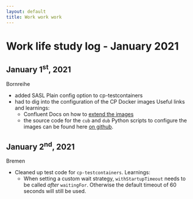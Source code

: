 ```yaml
---
layout: default
title: Work work work
---
```


# Work life study log - January 2021

## January 1<sup>st</sup>, 2021
Bornreihe
- added SASL Plain config option to cp-testcontainers
- had to dig into the configuration of the CP Docker images
  Useful links and learnings:
  - Confluent Docs on how to [extend the images](https://docs.confluent.io/platform/current/installation/docker/development.html)
  - the source code for the `cub` and `dub` Python scripts to configure the images can be found here [on github](https://github.com/confluentinc/confluent-docker-utils/tree/master/confluent/docker_utils).

## January 2<sup>nd</sup>, 2021
Bremen
- Cleaned up test code for `cp-testcontainers`.
  Learnings:
  - When setting a custom wait strategy, `withStartupTimeout` needs to be called *after* `waitingFor`.
    Otherwise the default timeout of 60 seconds will still be used.
